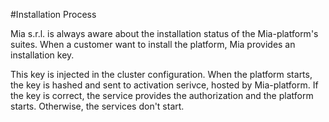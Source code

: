 #Installation Process

Mia s.r.l. is always aware about the installation status of the Mia-platform's suites.
When a customer want to install the platform, Mia provides an installation key.

This key is injected in the cluster configuration.
When the platform starts, the key is hashed and sent to activation serivce, hosted by Mia-platform.
If the key is correct, the service provides the authorization and the platform starts.
Otherwise, the services don't start.
